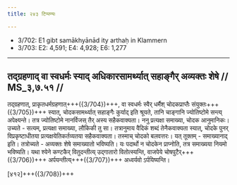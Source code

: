 ```yaml
---
title: २४३ टिप्पण्यः

---
```

- 3/702: E1 gibt samākhyānād ity arthaḥ in Klammern
- 3/703: E2: 4,591; E4: 4,928; E6: 1,277

____________________________________________


## तद्ग्रहणाद् वा स्वधर्मः स्याद् अधिकारसामर्थ्यात् सहाङ्गैर् अव्यक्तः शेषे // MS_३,७.५१ //

तद्ग्रहणात्, प्राकृतधर्मग्रहणात्+++({3/704})+++, वा स्वधर्मः स्वैर् धर्मैश् चोदकप्राप्तैः संयुक्तः+++({3/705})+++ स्यात्, चोदकसामर्थ्यात् सहाङ्गैः कुर्याद् इति श्रूयते, तानि चाङ्गानि ज्योतिष्टोमे सन्त्य् अपेक्ष्यन्ते। तत्र ज्योतिष्टोमे नानर्विजस् तैर् अस्य सहैकवाक्यता।
ननु प्रत्यक्षा समाख्या, चोदक आनुमानिकः। उच्यते - सत्यम्, प्रत्यक्षा समाख्या, लौकिकी तु सा। तत्रानुमाय वैदिकं शब्दं तेनैकवाक्यता स्यात्, चोदके पुनर् विप्रकृष्टाधीतया प्रत्यक्षयेतिकर्तव्यतया सहैकवाक्यता। तस्माच् चोदको बलवत्तरः।
यत् तूक्तम् - समाख्यानाद् इति। तत्रोच्यते - अव्यक्तः शेषे समाख्यातो भविष्यति। यः पदार्थो न चोदकेन प्राप्नोति, तत्र समाख्यया नियमो भविष्यति। यथा श्येने कण्टकैर् वितुदन्तीत्य् उद्गातारो
वितोत्स्यन्ति, वाजपेये चोषपुटैर्+++({3/706})+++ अर्पयन्तीत्य्+++({3/707})+++ अध्वर्यवो ऽर्पयिष्यन्ति।


[४१२]+++({3/708})+++